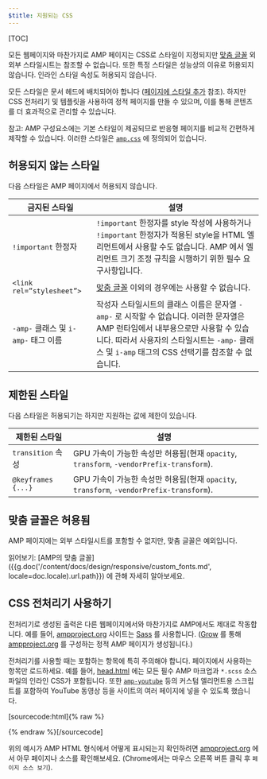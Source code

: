 ```yaml
---
$title: 지원되는 CSS
---
```

[TOC]

모든 웹페이지와 마찬가지로 AMP 페이지는 CSS로 스타일이 지정되지만 [맞춤 글꼴](#the-custom-fonts-exception) 외 외부 스타일시트는 참조할 수 없습니다. 또한 특정 스타일은 성능상의 이유로 허용되지 않습니다. 인라인 스타일 속성도 허용되지 않습니다.

모든 스타일은 문서 헤드에 배치되어야 합니다 ([페이지에 스타일 추가](/ko/docs/design/responsive_amp.html#add-styles-to-a-page) 참조). 하지만 CSS 전처리기 및 템플릿을 사용하여 정적 페이지를 만들 수 있으며, 이를 통해 콘텐츠를 더 효과적으로 관리할 수 있습니다.

참고: AMP 구성요소에는 기본 스타일이 제공되므로 반응형 페이지를 비교적 간편하게 제작할 수 있습니다. 이러한 스타일은 [`amp.css`](https://github.com/ampproject/amphtml/blob/master/css/amp.css) 에 정의되어 있습니다.

## 허용되지 않는 스타일

다음 스타일은 AMP 페이지에서 허용되지 않습니다.

<table>
  <thead>
    <tr>
      <th class="col-thirty" data-th="Banned style">금지된 스타일</th>
      <th data-th="Description">설명</th>
    </tr>
  </thead>
  <tbody>
    <tr>
      <td data-th="Banned style"><code>!important</code> 한정자 </td>
      <td data-th="Description"><code>!important</code> 한정자를 style 작성에 사용하거나 <code>!important</code> 한정자가 적용된 style을 HTML 엘리먼트에서 사용할 수도 없습니다. AMP 에서 엘리먼트 크기 조정 규칙을 시행하기 위한 필수 요구사항입니다.</td>
    </tr>
    <tr>
      <td data-th="Banned style"><code>&lt;link rel=”stylesheet”&gt;</code></td>
      <td data-th="Description"><a href="#the-custom-fonts-exception">맞춤 글꼴</a> 이외의 경우에는 사용할 수 없습니다.</td>
    </tr>
    <tr>
      <td data-th="Banned style"><code>-amp-</code> 클래스 및 <code>i-amp-</code> 태그 이름</td>
      <td data-th="Description"> 작성자 스타일시트의 클래스 이름은 문자열 <code>-amp-</code> 로 시작할 수 없습니다. 이러한 문자열은 AMP 런타임에서 내부용으로만 사용할 수 있습니다. 따라서 사용자의 스타일시트는  <code>-amp-</code> 클래스 및 <code>i-amp</code> 태그의 CSS 선택기를 참조할 수 없습니다.</td>
    </tr>
  </tbody>
</table>

## 제한된 스타일

다음 스타일은 허용되기는 하지만 지원하는 값에 제한이 있습니다.

<table>
  <thead>
    <tr>
      <th class="col-thirty" data-th="Banned style">제한된 스타일</th>
      <th data-th="Description">설명</th>
    </tr>
  </thead>
  <tbody>
    <tr>
      <td data-th="Restricted style"><code>transition</code> 속성</td>
      <td data-th="Description"> GPU 가속이 가능한 속성만 허용됨(현재 <code>opacity</code>, <code>transform</code>, <code>-vendorPrefix-transform</code>).</td>
    </tr>
    <tr>
      <td data-th="Restricted style"><code>@keyframes {...}</code></td>
      <td data-th="Description"> GPU 가속이 가능한 속성만 허용됨(현재 <code>opacity</code>, <code>transform</code>, <code>-vendorPrefix-transform</code>).</td>
    </tr>
  </tbody>
</table>

## 맞춤 글꼴은 허용됨

AMP 페이지에는 외부 스타일시트를 포함할 수 없지만, 맞춤 글꼴은 예외입니다.

읽어보기: [AMP의 맞춤 글꼴]({{g.doc('/content/docs/design/responsive/custom_fonts.md', locale=doc.locale).url.path}}) 에 관해 자세히 알아보세요.

## CSS 전처리기 사용하기

전처리기로 생성된 출력은 다른 웹페이지에서와 마찬가지로 AMP에서도 제대로 작동합니다. 예를 들어, [ampproject.org](https://www.ampproject.org/) 사이트는 [Sass](http://sass-lang.com/) 를 사용합니다. ([Grow](http://grow.io/) 를 통해 [ampproject.org](https://www.ampproject.org/) 를 구성하는 정적 AMP 페이지가 생성됩니다.)


전처리기를 사용할 때는 포함하는 항목에 특히 주의해야 합니다. 페이지에서 사용하는 항목만 로드하세요. 예를 들어, [head.html](https://github.com/ampproject/docs/blob/master/views/partials/head.html) 에는 모든 필수 AMP 마크업과 `*.scss` 소스 파일의 인라인 CSS가 포함됩니다. 또한 [`amp-youtube`](/ko/docs/reference/extended/amp-youtube.html) 등의 커스텀 엘리먼트용 스크립트를 포함하여 YouTube 동영상 등을 사이트의 여러 페이지에 넣을 수 있도록 했습니다.

[sourcecode:html]{% raw %}
<head>
  <meta charset="utf-8">
  <meta name="viewport" content="width=device-width,minimum-scale=1,initial-scale=1">
  <meta property="og:description" content="{% if doc.description %}{{doc.description}} – {% endif %}Accelerated Mobile Pages Project">
  <meta name="description" content="{% if doc.description %}{{doc.description}} – {% endif %}Accelerated Mobile Pages Project">

  <title>Accelerated Mobile Pages Project</title>
  <link rel="icon" href="/static/img/amp_favicon.png">
  <link rel="canonical" href="https://www.ampproject.org{{doc.url.path}}">
  <link href="https://fonts.googleapis.com/css?family=Roboto:200,300,400,500,700" rel="stylesheet">
  <style amp-custom>
  {% include "/assets/css/main.min.css" %}
  </style>

  <style amp-boilerplate>body{-webkit-animation:-amp-start 8s steps(1,end) 0s 1 normal both;-moz-animation:-amp-start 8s steps(1,end) 0s 1 normal both;-ms-animation:-amp-start 8s steps(1,end) 0s 1 normal both;animation:-amp-start 8s steps(1,end) 0s 1 normal both}@-webkit-keyframes -amp-start{from{visibility:hidden}to{visibility:visible}}@-moz-keyframes -amp-start{from{visibility:hidden}to{visibility:visible}}@-ms-keyframes -amp-start{from{visibility:hidden}to{visibility:visible}}@-o-keyframes -amp-start{from{visibility:hidden}to{visibility:visible}}@keyframes -amp-start{from{visibility:hidden}to{visibility:visible}}</style><noscript><style amp-boilerplate>body{-webkit-animation:none;-moz-animation:none;-ms-animation:none;animation:none}</style></noscript>
  <script async src="https://cdn.ampproject.org/v0.js"></script>
  <script async custom-element="amp-carousel" src="https://cdn.ampproject.org/v0/amp-carousel-0.1.js"></script>
  <script async custom-element="amp-analytics" src="https://cdn.ampproject.org/v0/amp-analytics-0.1.js"></script>
  <script async custom-element="amp-lightbox" src="https://cdn.ampproject.org/v0/amp-lightbox-0.1.js"></script>
  <script async custom-element="amp-youtube" src="https://cdn.ampproject.org/v0/amp-youtube-0.1.js"></script>
  <script async custom-element="amp-sidebar" src="https://cdn.ampproject.org/v0/amp-sidebar-0.1.js"></script>
  <script async custom-element="amp-iframe" src="https://cdn.ampproject.org/v0/amp-iframe-0.1.js"></script>
</head>
{% endraw %}[/sourcecode]

위의 예시가 AMP HTML 형식에서 어떻게 표시되는지 확인하려면 [ampproject.org](https://www.ampproject.org/) 에서 아무 페이지나 소스를 확인해보세요. (Chrome에서는 마우스 오른쪽 버튼 클릭 후 `페이지 소스 보기`).
